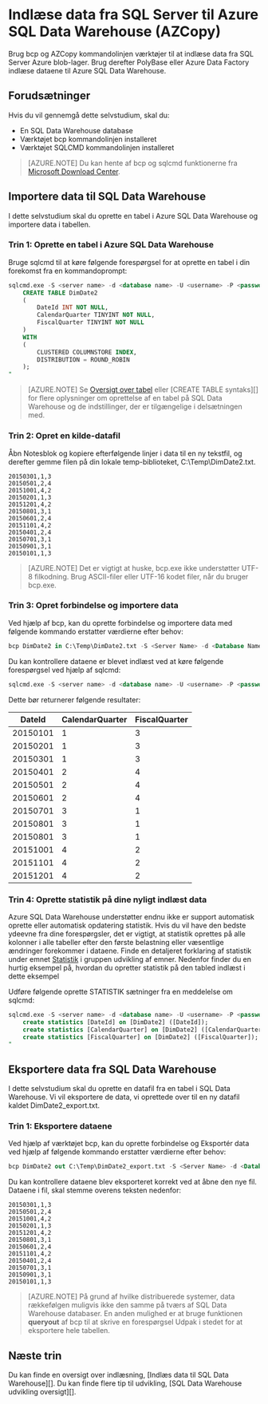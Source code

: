 <properties
   pageTitle="Indlæse data fra SQL Server til Azure SQL Data Warehouse (PolyBase) | Microsoft Azure"
   description="Bruger bcp til at eksportere data fra SQL Server til flad filer, AZCopy til at importere data til Azure blob-lager og PolyBase til indtager dataene til Azure SQL Data Warehouse."
   services="sql-data-warehouse"
   documentationCenter="NA"
   authors="ckarst"
   manager="barbkess"
   editor=""/>

<tags
   ms.service="sql-data-warehouse"
   ms.devlang="NA"
   ms.topic="get-started-article"
   ms.tgt_pltfrm="NA"
   ms.workload="data-services"
   ms.date="06/30/2016"
   ms.author="cakarst;barbkess;sonyama"/>


# <a name="load-data-from-sql-server-into-azure-sql-data-warehouse-azcopy"></a>Indlæse data fra SQL Server til Azure SQL Data Warehouse (AZCopy)

Brug bcp og AZCopy kommandolinjen værktøjer til at indlæse data fra SQL Server Azure blob-lager. Brug derefter PolyBase eller Azure Data Factory indlæse dataene til Azure SQL Data Warehouse. 


## <a name="prerequisites"></a>Forudsætninger

Hvis du vil gennemgå dette selvstudium, skal du:

- En SQL Data Warehouse database
- Værktøjet bcp kommandolinjen installeret
- Værktøjet SQLCMD kommandolinjen installeret

>[AZURE.NOTE] Du kan hente af bcp og sqlcmd funktionerne fra [Microsoft Download Center][].

## <a name="import-data-into-sql-data-warehouse"></a>Importere data til SQL Data Warehouse

I dette selvstudium skal du oprette en tabel i Azure SQL Data Warehouse og importere data i tabellen.

### <a name="step-1-create-a-table-in-azure-sql-data-warehouse"></a>Trin 1: Oprette en tabel i Azure SQL Data Warehouse

Bruge sqlcmd til at køre følgende forespørgsel for at oprette en tabel i din forekomst fra en kommandoprompt:

```sql
sqlcmd.exe -S <server name> -d <database name> -U <username> -P <password> -I -Q "
    CREATE TABLE DimDate2
    (
        DateId INT NOT NULL,
        CalendarQuarter TINYINT NOT NULL,
        FiscalQuarter TINYINT NOT NULL
    )
    WITH
    (
        CLUSTERED COLUMNSTORE INDEX,
        DISTRIBUTION = ROUND_ROBIN
    );
"
```

>[AZURE.NOTE] Se [Oversigt over tabel][] eller [CREATE TABLE syntaks][] for flere oplysninger om oprettelse af en tabel på SQL Data Warehouse og de indstillinger, der er tilgængelige i delsætningen med.

### <a name="step-2-create-a-source-data-file"></a>Trin 2: Opret en kilde-datafil

Åbn Notesblok og kopiere efterfølgende linjer i data til en ny tekstfil, og derefter gemme filen på din lokale temp-biblioteket, C:\Temp\DimDate2.txt.

```
20150301,1,3
20150501,2,4
20151001,4,2
20150201,1,3
20151201,4,2
20150801,3,1
20150601,2,4
20151101,4,2
20150401,2,4
20150701,3,1
20150901,3,1
20150101,1,3
```

> [AZURE.NOTE] Det er vigtigt at huske, bcp.exe ikke understøtter UTF-8 filkodning. Brug ASCII-filer eller UTF-16 kodet filer, når du bruger bcp.exe.

### <a name="step-3-connect-and-import-the-data"></a>Trin 3: Opret forbindelse og importere data
Ved hjælp af bcp, kan du oprette forbindelse og importere data med følgende kommando erstatter værdierne efter behov:

```sql
bcp DimDate2 in C:\Temp\DimDate2.txt -S <Server Name> -d <Database Name> -U <Username> -P <password> -q -c -t  ','
```

Du kan kontrollere dataene er blevet indlæst ved at køre følgende forespørgsel ved hjælp af sqlcmd:

```sql
sqlcmd.exe -S <server name> -d <database name> -U <username> -P <password> -I -Q "SELECT * FROM DimDate2 ORDER BY 1;"
```

Dette bør returnerer følgende resultater:

DateId |CalendarQuarter |FiscalQuarter
----------- |--------------- |-------------
20150101 |1 |3
20150201 |1 |3
20150301 |1 |3
20150401 |2 |4
20150501 |2 |4
20150601 |2 |4
20150701 |3 |1
20150801 |3 |1
20150801 |3 |1
20151001 |4 |2
20151101 |4 |2
20151201 |4 |2

### <a name="step-4-create-statistics-on-your-newly-loaded-data"></a>Trin 4: Oprette statistik på dine nyligt indlæst data

Azure SQL Data Warehouse understøtter endnu ikke er support automatisk oprette eller automatisk opdatering statistik. Hvis du vil have den bedste ydeevne fra dine forespørgsler, det er vigtigt, at statistik oprettes på alle kolonner i alle tabeller efter den første belastning eller væsentlige ændringer forekommer i dataene. Finde en detaljeret forklaring af statistik under emnet [Statistik][] i gruppen udvikling af emner. Nedenfor finder du en hurtig eksempel på, hvordan du opretter statistik på den tabled indlæst i dette eksempel

Udføre følgende oprette STATISTIK sætninger fra en meddelelse om sqlcmd:

```sql
sqlcmd.exe -S <server name> -d <database name> -U <username> -P <password> -I -Q "
    create statistics [DateId] on [DimDate2] ([DateId]);
    create statistics [CalendarQuarter] on [DimDate2] ([CalendarQuarter]);
    create statistics [FiscalQuarter] on [DimDate2] ([FiscalQuarter]);
"
```

## <a name="export-data-from-sql-data-warehouse"></a>Eksportere data fra SQL Data Warehouse
I dette selvstudium skal du oprette en datafil fra en tabel i SQL Data Warehouse. Vi vil eksportere de data, vi oprettede over til en ny datafil kaldet DimDate2_export.txt.

### <a name="step-1-export-the-data"></a>Trin 1: Eksportere dataene

Ved hjælp af værktøjet bcp, kan du oprette forbindelse og Eksportér data ved hjælp af følgende kommando erstatter værdierne efter behov:

```sql
bcp DimDate2 out C:\Temp\DimDate2_export.txt -S <Server Name> -d <Database Name> -U <Username> -P <password> -q -c -t ','
```
Du kan kontrollere dataene blev eksporteret korrekt ved at åbne den nye fil. Dataene i fil, skal stemme overens teksten nedenfor:

```
20150301,1,3
20150501,2,4
20151001,4,2
20150201,1,3
20151201,4,2
20150801,3,1
20150601,2,4
20151101,4,2
20150401,2,4
20150701,3,1
20150901,3,1
20150101,1,3
```

>[AZURE.NOTE] På grund af hvilke distribuerede systemer, data rækkefølgen muligvis ikke den samme på tværs af SQL Data Warehouse databaser. En anden mulighed er at bruge funktionen **queryout** af bcp til at skrive en forespørgsel Udpak i stedet for at eksportere hele tabellen.

## <a name="next-steps"></a>Næste trin
Du kan finde en oversigt over indlæsning, [Indlæs data til SQL Data Warehouse][].
Du kan finde flere tip til udvikling, [SQL Data Warehouse udvikling oversigt][].

<!--Image references-->

<!--Article references-->

[Indlæse data til SQL Data Warehouse]: ./sql-data-warehouse-overview-load.md
[Oversigt over SQL Data Warehouse udvikling]: ./sql-data-warehouse-overview-develop.md
[Oversigt over tabel]: ./sql-data-warehouse-tables-overview.md
[Statistik]: ./sql-data-warehouse-tables-statistics.md

<!--MSDN references-->
[bcp]: https://msdn.microsoft.com/library/ms162802.aspx
[Syntaksen for CREATE TABLE]: https://msdn.microsoft.com/library/mt203953.aspx

<!--Other Web references-->
[Microsoft Download Center]: https://www.microsoft.com/download/details.aspx?id=36433
